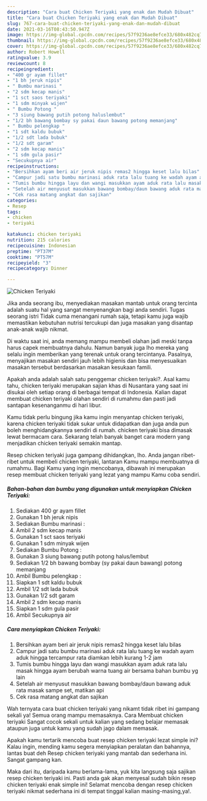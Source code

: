 ```yaml
---
description: "Cara buat Chicken Teriyaki yang enak dan Mudah Dibuat"
title: "Cara buat Chicken Teriyaki yang enak dan Mudah Dibuat"
slug: 767-cara-buat-chicken-teriyaki-yang-enak-dan-mudah-dibuat
date: 2021-03-16T08:43:50.947Z
image: https://img-global.cpcdn.com/recipes/57f9236ae8efce33/680x482cq70/chicken-teriyaki-foto-resep-utama.jpg
thumbnail: https://img-global.cpcdn.com/recipes/57f9236ae8efce33/680x482cq70/chicken-teriyaki-foto-resep-utama.jpg
cover: https://img-global.cpcdn.com/recipes/57f9236ae8efce33/680x482cq70/chicken-teriyaki-foto-resep-utama.jpg
author: Robert Howell
ratingvalue: 3.9
reviewcount: 8
recipeingredient:
- "400 gr ayam fillet"
- "1 bh jeruk nipis"
- " Bumbu marinasi "
- "2 sdm kecap manis"
- "1 sct saos teriyaki"
- "1 sdm minyak wijen"
- " Bumbu Potong "
- "3 siung bawang putih potong haluslembut"
- "1/2 bh bawang bombay sy pakai daun bawang potong memanjang"
- " Bumbu pelengkap "
- "1 sdt kaldu bubuk"
- "1/2 sdt lada bubuk"
- "1/2 sdt garam"
- "2 sdm kecap manis"
- "1 sdm gula pasir"
- "Secukupnya air"
recipeinstructions:
- "Bersihkan ayam beri air jeruk nipis remas2 hingga keset lalu bilas"
- "Campur jadi satu bumbu marinasi aduk rata lalu tuang ke wadah ayam aduk hingga tercampur rata diamkan lebih kurang 1-2 jam"
- "Tumis bumbu hingga layu dan wangi masukkan ayam aduk rata lalu masak hingga ayam berubah warna tuang air bersama bahan bumbu yg lain"
- "Setelah air menyusut masukkan bawang bombay/daun bawang aduk rata masak sampe set, matikan api"
- "Cek rasa matang angkat dan sajikan"
categories:
- Resep
tags:
- chicken
- teriyaki

katakunci: chicken teriyaki 
nutrition: 215 calories
recipecuisine: Indonesian
preptime: "PT37M"
cooktime: "PT57M"
recipeyield: "3"
recipecategory: Dinner

---
```



![Chicken Teriyaki](https://img-global.cpcdn.com/recipes/57f9236ae8efce33/680x482cq70/chicken-teriyaki-foto-resep-utama.jpg)

Jika anda seorang ibu, menyediakan masakan mantab untuk orang tercinta adalah suatu hal yang sangat menyenangkan bagi anda sendiri. Tugas seorang istri Tidak cuma menangani rumah saja, tetapi kamu juga wajib memastikan kebutuhan nutrisi tercukupi dan juga masakan yang disantap anak-anak wajib nikmat.

Di waktu  saat ini, anda memang mampu membeli olahan jadi meski tanpa harus capek membuatnya dahulu. Namun banyak juga lho mereka yang selalu ingin memberikan yang terenak untuk orang tercintanya. Pasalnya, menyajikan masakan sendiri jauh lebih higienis dan bisa menyesuaikan masakan tersebut berdasarkan masakan kesukaan famili. 



Apakah anda adalah salah satu penggemar chicken teriyaki?. Asal kamu tahu, chicken teriyaki merupakan sajian khas di Nusantara yang saat ini disukai oleh setiap orang di berbagai tempat di Indonesia. Kalian dapat membuat chicken teriyaki olahan sendiri di rumahmu dan pasti jadi santapan kesenanganmu di hari libur.

Kamu tidak perlu bingung jika kamu ingin menyantap chicken teriyaki, karena chicken teriyaki tidak sukar untuk didapatkan dan juga anda pun boleh menghidangkannya sendiri di rumah. chicken teriyaki bisa dimasak lewat bermacam cara. Sekarang telah banyak banget cara modern yang menjadikan chicken teriyaki semakin mantap.

Resep chicken teriyaki juga gampang dihidangkan, lho. Anda jangan ribet-ribet untuk membeli chicken teriyaki, lantaran Kamu mampu membuatnya di rumahmu. Bagi Kamu yang ingin mencobanya, dibawah ini merupakan resep membuat chicken teriyaki yang lezat yang mampu Kamu coba sendiri.

<!--inarticleads1-->

##### Bahan-bahan dan bumbu yang digunakan untuk menyiapkan Chicken Teriyaki:

1. Sediakan 400 gr ayam fillet
1. Gunakan 1 bh jeruk nipis
1. Sediakan  Bumbu marinasi :
1. Ambil 2 sdm kecap manis
1. Gunakan 1 sct saos teriyaki
1. Gunakan 1 sdm minyak wijen
1. Sediakan  Bumbu Potong :
1. Gunakan 3 siung bawang putih potong halus/lembut
1. Sediakan 1/2 bh bawang bombay (sy pakai daun bawang) potong memanjang
1. Ambil  Bumbu pelengkap :
1. Siapkan 1 sdt kaldu bubuk
1. Ambil 1/2 sdt lada bubuk
1. Gunakan 1/2 sdt garam
1. Ambil 2 sdm kecap manis
1. Siapkan 1 sdm gula pasir
1. Ambil Secukupnya air




<!--inarticleads2-->

##### Cara menyiapkan Chicken Teriyaki:

1. Bersihkan ayam beri air jeruk nipis remas2 hingga keset lalu bilas
1. Campur jadi satu bumbu marinasi aduk rata lalu tuang ke wadah ayam aduk hingga tercampur rata diamkan lebih kurang 1-2 jam
1. Tumis bumbu hingga layu dan wangi masukkan ayam aduk rata lalu masak hingga ayam berubah warna tuang air bersama bahan bumbu yg lain
1. Setelah air menyusut masukkan bawang bombay/daun bawang aduk rata masak sampe set, matikan api
1. Cek rasa matang angkat dan sajikan




Wah ternyata cara buat chicken teriyaki yang nikamt tidak ribet ini gampang sekali ya! Semua orang mampu memasaknya. Cara Membuat chicken teriyaki Sangat cocok sekali untuk kalian yang sedang belajar memasak ataupun juga untuk kamu yang sudah jago dalam memasak.

Apakah kamu tertarik mencoba buat resep chicken teriyaki lezat simple ini? Kalau ingin, mending kamu segera menyiapkan peralatan dan bahannya, lantas buat deh Resep chicken teriyaki yang mantab dan sederhana ini. Sangat gampang kan. 

Maka dari itu, daripada kamu berlama-lama, yuk kita langsung saja sajikan resep chicken teriyaki ini. Pasti anda gak akan menyesal sudah bikin resep chicken teriyaki enak simple ini! Selamat mencoba dengan resep chicken teriyaki nikmat sederhana ini di tempat tinggal kalian masing-masing,ya!.

